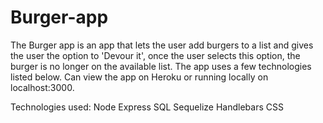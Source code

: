 # Burger-app

The Burger app is an app that lets the user add burgers to a list and gives the user the option to 'Devour it', once the user selects this option, the burger is no longer on the available list. The app uses a few technologies listed below. Can view the app on Heroku or running locally on localhost:3000.


Technologies used:
Node
Express
SQL
Sequelize
Handlebars
CSS



